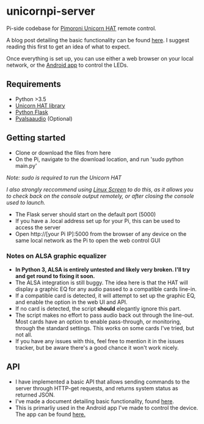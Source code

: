 # unicornpi-server
Pi-side codebase for [Pimoroni Unicorn HAT](https://shop.pimoroni.com/products/unicorn-hat) remote control.

A blog post detailing the basic functionality can be found [here](https://medium.com/@jtcollins/the-worlds-most-over-engineered-lamp-fc22cd65ae88). I suggest reading this first to get an idea of what to expect.

Once everything is set up, you can use either a web browser on your local network, or the [Android app](https://github.com/jtc42/unicornpi-android) to control the LEDs.

## Requirements
* Python >3.5
* [Unicorn HAT library](https://github.com/pimoroni/unicorn-hat)
* [Python Flask](http://flask.pocoo.org/)
* [Pyalsaaudio](https://pypi.python.org/pypi/pyalsaaudio) (Optional)

## Getting started
* Clone or download the files from here
* On the Pi, navigate to the download location, and run 'sudo python main.py'

*Note: sudo is required to run the Unicorn HAT*

*I also strongly reccommend using [Linux Screen](https://www.howtoforge.com/linux_screen) to do this, as it allows you to check back on the console output remotely, or after closing the console used to launch.*

* The Flask server should start on the default port (5000)
* If you have a .local address set up for your Pi, this can be used to access the server
* Open http://[your Pi IP]:5000 from the browser of any device on the same local network as the Pi to open the web control GUI

### Notes on ALSA graphic equalizer
* **In Python 3, ALSA is entirely untested and likely very broken. I'll try and get round to fixing it soon.**
* The ALSA integration is still buggy. The idea here is that the HAT will display a graphic EQ for any audio passed to a compatible cards line-in.
* If a compatible card is detected, it will attempt to set up the graphic EQ, and enable the option in the web UI and API.
* If no card is detected, the script **should** elegantly ignore this part.
* The script makes no effort to pass audio back out through the line-out. Most cards have an option to enable pass-through, or monitoring, through the standard settings. This works on some cards I've tried, but not all.
* If you have any issues with this, feel free to mention it in the issues tracker, but be aware there's a good chance it won't work nicely.

## API
* I have implemented a basic API that allows sending commands to the server through HTTP-get requests, and returns system status as returned JSON.
* I've made a document detailing basic functionality, found [here](https://docs.google.com/document/d/1qIMybzcNMx6zFvN5bqxL-kA0C5EpSCOA15KcieoZDWU/edit?usp=sharing).
* This is primarliy used in the Android app I've made to control the device. The app can be found [here.](https://github.com/jtc42/unicornpi-android)
